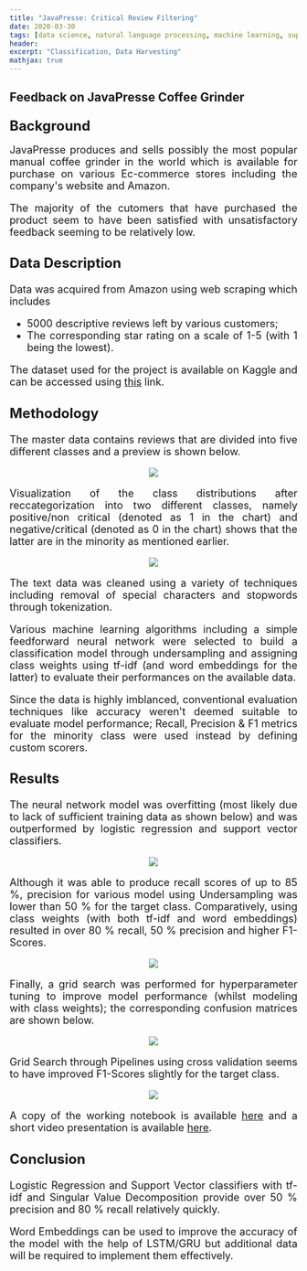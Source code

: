 ```yaml
---
title: "JavaPresse: Critical Review Filtering"
date: 2020-03-30
tags: [data science, natural language processing, machine learning, supervised learning, classification, hyperparameter tuning] 
header:
excerpt: "Classification, Data Harvesting"
mathjax: true
---
```


## Feedback on JavaPresse Coffee Grinder

<font size="5"><h3>Background</h3></font>

<font size="4"><div style="text-align: justify"><p> JavaPresse produces and sells possibly the most popular manual coffee grinder in the world which is available for purchase on various Ec-commerce stores including the company's website and Amazon.</p>
  
<div style="text-align: justify"><p>The majority of the cutomers that have purchased the product seem to have been satisfied with unsatisfactory feedback seeming to be relatively low.</p></div>

<font size="5"><h3>Data Description</h3></font>

<font size="4"><p>Data was acquired from Amazon using web scraping which includes</p>

<ul>
  <li>5000 descriptive reviews left by various customers;</li>
  <li>The corresponding star rating on a scale of 1-5 (with 1 being the lowest).</li>
</ul>

<div style="text-align: justify"><p>The dataset used for the project is available on Kaggle and can be accessed using <a href="https://www.kaggle.com/gopalrahulrg/amazon-reviews-javapresse-coffee-grinder">this</a> link.</p>

<font size="5"><h3>Methodology</h3></font>

<p></p>

<div style="text-align: justify"><p>The master data contains reviews that are divided into five different classes and a preview is shown below.</p>

<p></p>

<div style="text-align: center"><img src="{{ site.url }}{{ site.baseurl }}/assets/images/cjcr/cjcr_1.jpg">
  
<p></p>

<div style="text-align: justify"><p>Visualization of the class distributions after reccategorization into two different classes, namely positive/non critical (denoted as 1 in the chart) and negative/critical (denoted as 0 in the chart) shows that the latter are in the minority as mentioned earlier.</p>

<div style="text-align: center"><img src="{{ site.url }}{{ site.baseurl }}/assets/images/cjcr/cjcr_2.jpg">
  
<p></p>

<div style="text-align: justify"><p>The text data was cleaned using a variety of techniques including removal of special characters and stopwords through tokenization.</p>

<div style="text-align: justify"><p>Various machine learning algorithms including a simple feedforward neural network were selected to build a classification model through undersampling and assigning class weights using tf-idf (and word embeddings for the latter)  to evaluate their performances on the available data.</p> 

<div style="text-align: justify"><p>Since the data is highly imblanced, conventional evaluation techniques like accuracy weren't deemed suitable to evaluate model performance; Recall, Precision & F1 metrics for the minority class were used instead by defining custom scorers.</p> 
  
<font size="5"><h3>Results</h3></font>

<div style="text-align: justify"><p>The neural network model was overfitting (most likely due to lack of sufficient training data as shown below) and was outperformed by logistic regression and support vector classifiers.</p>

<div style="text-align: center"><img src="{{ site.url }}{{ site.baseurl }}/assets/images/cjcr/cjcr_3.jpg">
  
<p></p>

<div style="text-align: justify"><p>Although it was able to produce recall scores of up to 85 %, precision for various model using Undersampling was lower than 50 % for the target class. Comparatively, using class weights (with both tf-idf and word embeddings) resulted in over 80 % recall, 50 % precision and higher F1-Scores.</p>

<div style="text-align: center"><img src="{{ site.url }}{{ site.baseurl }}/assets/images/cjcr/cjcr_4.jpg">
  
<p></p>

<div style="text-align: justify"><p>Finally, a grid search was performed for hyperparameter tuning to improve model performance (whilst modeling with class weights); the corresponding confusion matrices are shown below.</p>

<div style="text-align: center"><img src="{{ site.url }}{{ site.baseurl }}/assets/images/cjcr/cjcr_5.jpg">
  
<p></p>

<div style="text-align: justify"><p>Grid Search through Pipelines using cross validation seems to have improved F1-Scores slightly for the target class.</p>

<div style="text-align: center"><img src="{{ site.url }}{{ site.baseurl }}/assets/images/cjcr/cjcr_6.jpg">
  
<p></p>

<div style="text-align: justify"><p>A copy of the working notebook is available <a href="https://github.com/gopalrahulrg/gopalrahulrg.github.io/blob/master/assets/books/cjcr/rg_cjcr_11_04_2020.ipynb">here</a> and a short video presentation is available <a href="https://www.youtube.com/watch?v=I1P0jN5v00w">here</a>.</p>

<font size="5"><h3>Conclusion</h3></font>

<div style="text-align: justify"><p>Logistic Regression and Support Vector classifiers with tf-idf and Singular Value Decomposition provide over 50 % precision and 80 % recall relatively quickly.</p>
  
<div style="text-align: justify"><p>Word Embeddings can be used to improve the accuracy of the model with the help of LSTM/GRU but additional data will be required to implement them effectively.</p>
